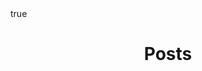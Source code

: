 ---
title: "Posts"
permalink: /posts
layout: home
math: true
author_profile: true
sidebar:
  - title: "Posts"
    nav: sidebar-posts
---